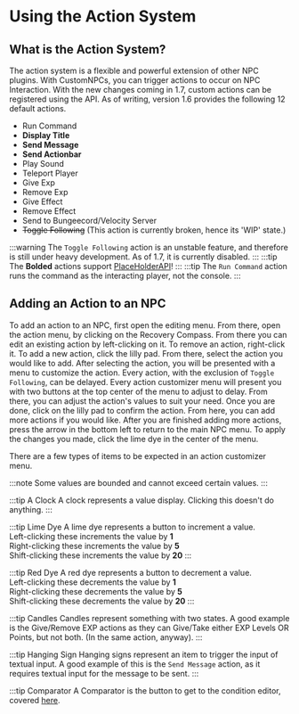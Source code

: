 # Using the Action System

## What is the Action System?
The action system is a flexible and powerful extension of other NPC plugins. With CustomNPCs, you can trigger actions
to occur on NPC Interaction. With the new changes coming in 1.7, custom actions can be registered using the API. As of
writing, version 1.6 provides the following 12 default actions.

- Run Command
- **Display Title**
- **Send Message**
- **Send Actionbar**
- Play Sound
- Teleport Player
- Give Exp
- Remove Exp
- Give Effect
- Remove Effect
- Send to Bungeecord/Velocity Server
- ~~Toggle Following~~  (This action is currently broken, hence its 'WIP' state.)

:::warning
    The `Toggle Following` action is an unstable feature, and therefore is still under heavy development.
As of 1.7, it is currently disabled.
:::
:::tip
The **Bolded** actions support [PlaceHolderAPI](https://www.spigotmc.org/resources/placeholderapi.6245/)!
:::
:::tip
The `Run Command` action runs the command as the interacting player, not the console.
:::

## Adding an Action to an NPC
To add an action to an NPC, first open the editing menu. From there, open the action menu, by clicking on the Recovery
Compass. From there you can edit an existing action by left-clicking on it. To remove an action, right-click it. To
add a new action, click the lilly pad. From there, select the action you would like to add. After selecting the action,
you will be presented with a menu to customize the action. Every action, with the exclusion of `Toggle Following`, can
be delayed. Every action customizer menu will present you with two buttons at the top center of the menu to adjust to
delay. From there, you can adjust the action's values to suit your need. Once you are done, click on the lilly pad to 
confirm the action. From here, you can add more actions if you would like. After you are finished adding more actions,
press the arrow in the bottom left to return to the main NPC menu. To apply the changes you made, click the lime dye
in the center of the menu.

There are a few types of items to be expected in an action customizer menu.

:::note
 Some values are bounded and cannot exceed certain values.
:::

:::tip A Clock
A clock represents a value display. Clicking this doesn't do anything.
:::

:::tip Lime Dye
A lime dye represents a button to increment a value.<br/>
Left-clicking these increments the value by **1**<br/>
Right-clicking these increments the value by **5** <br/>
Shift-clicking these increments the value by **20**
:::

:::tip Red Dye
A red dye represents a button to decrement a value.<br/>
Left-clicking these decrements the value by **1**<br/>
Right-clicking these decrements the value by **5** <br/>
Shift-clicking these decrements the value by **20**
:::

:::tip Candles
Candles represent something with two states. A good example is the Give/Remove EXP actions as they can Give/Take
either EXP Levels OR Points, but not both. (In the same action, anyway).
:::

:::tip Hanging Sign
Hanging signs represent an item to trigger the input of textual input. A good example of this is the `Send Message`
action, as it requires textual input for the message to be sent.
:::


:::tip Comparator
A Comparator is the button to get to the condition editor, covered [here](Using-Conditions-Within-Actions.md).
